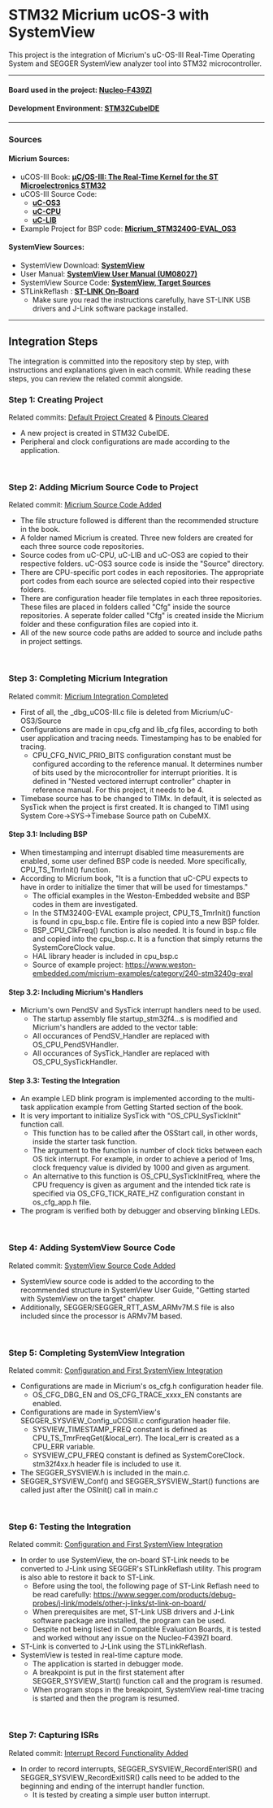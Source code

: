 # __STM32 Micrium ucOS-3 with SystemView__
 This project is the integration of Micrium's uC-OS-III Real-Time Operating System and SEGGER SystemView analyzer tool into STM32 microcontroller. 
  
---

#### Board used in the project: __[Nucleo-F439ZI](https://www.st.com/en/evaluation-tools/nucleo-f439zi.html)__
#### Development Environment: __[STM32CubeIDE](https://www.st.com/en/development-tools/stm32cubeide.html)__

---

### __Sources__
#### Micrium Sources:
+ uCOS-III Book: __[µC/OS-III: The Real-Time Kernel for the ST Microelectronics STM32](https://www.weston-embedded.com/micrium-books)__
+ uCOS-III Source Code:
  - __[uC-OS3](https://github.com/weston-embedded/uC-OS3)__
  - __[uC-CPU](https://github.com/weston-embedded/uC-CPU)__
  - __[uC-LIB](https://github.com/weston-embedded/uC-LIB)__
+ Example Project for BSP code: __[Micrium_STM3240G-EVAL_OS3](https://www.weston-embedded.com/micrium-examples/category/240-stm3240g-eval)__
#### SystemView Sources:
+ SystemView Download: __[SystemView](https://www.segger.com/downloads/systemview/)__
+ User Manual: __[SystemView User Manual (UM08027)](https://www.segger.com/downloads/systemview/)__
+ SystemView Source Code: __[SystemView, Target Sources
](https://www.segger.com/downloads/systemview/)__
+ STLinkReflash : __[ST-LINK On-Board](https://www.segger.com/products/debug-probes/j-link/models/other-j-links/st-link-on-board/)__
  - Make sure you read the instructions carefully, have ST-LINK USB drivers and J-Link software package installed.

---

## __Integration Steps__

The integration is committed into the repository step by step, with instructions and explanations given in each commit. While reading these steps, you can review the related commit alongside.


### Step 1: Creating Project
Related commits: [Default Project Created](https://github.com/hasanmutlu26/STM32-Micrium-ucOSIII-with-SystemView/commit/501837018e039962b92dfd8289465db123dc21f5) & [Pinouts Cleared](https://github.com/hasanmutlu26/STM32-Micrium-ucOSIII-with-SystemView/commit/09736fcb8ee578fb638b3847f166dc45fd49262f)
- A new project is created in STM32 CubeIDE.
- Peripheral and clock configurations are made according to the application.

<br/>

### Step 2: Adding Micrium Source Code to Project
Related commit: [Micrium Source Code Added](https://github.com/hasanmutlu26/STM32-Micrium-ucOSIII-with-SystemView/commit/18bc317e2e8c990fed6d6fabe1de50ccd88b40df)
- The file structure followed is different than the recommended structure in the book.
- A folder named Micrium is created. Three new folders are created for each three source code repositories.
- Source codes from uC-CPU, uC-LIB and uC-OS3 are copied to their respective folders. uC-OS3 source code is inside the "Source" directory.
- There are CPU-specific port codes in each repositories. The appropriate port codes from each source are selected copied into their respective folders. 
- There are configuration header file templates in each three repositories. These files are placed in folders called "Cfg" inside the source repositories. A seperate folder called "Cfg" is created inside the Micrium folder and these configuration files are copied into it. 
- All of the new source code paths are added to source and include paths in project settings.


<br/>

### Step 3: Completing Micrium Integration
Related commit: [Micrium Integration Completed](https://github.com/hasanmutlu26/STM32-Micrium-ucOSIII-with-SystemView/commit/1186483f9f7bd128652d3b368673ff97767703ea)

- First of all, the _dbg_uCOS-III.c file is deleted from Micrium/uC-OS3/Source
- Configurations are made in cpu_cfg and lib_cfg files, according to both user application and tracing needs. Timestamping has to be enabled for tracing.
    + CPU_CFG_NVIC_PRIO_BITS configuration constant must be configured according to the reference manual. It determines number of bits used by the microcontroller for interrupt priorities. It is defined in "Nested vectored interrupt controller" chapter in reference manual. For this project, it needs to be 4. 
- Timebase source has to be changed to TIMx. In default, it is selected as SysTick when the project is first created. It is changed to TIM1 using System Core->SYS->Timebase Source path on CubeMX.

#### Step 3.1: Including BSP
- When timestamping and interrupt disabled time measurements are enabled, some user defined BSP code is needed. More specifically, CPU_TS_TmrInit() function.
- According to Micrium book, "It is a function that uC-CPU expects to have in order to initialize the timer that will be used for timestamps."
    + The official examples in the Weston-Embedded website and BSP codes in them are investigated. 
    + In the STM3240G-EVAL example project, CPU_TS_TmrInit() function is found in cpu_bsp.c file. Entire file is copied into a new BSP folder.
    + BSP_CPU_ClkFreq() function is also needed. It is found in bsp.c file and copied into the cpu_bsp.c. It is a function that simply returns the SystemCoreClock value.
    + HAL library header is included in cpu_bsp.c
    + Source of example project: https://www.weston-embedded.com/micrium-examples/category/240-stm3240g-eval

#### Step 3.2: Including Micrium's Handlers
- Micrium's own PendSV and SysTick interrupt handlers need to be used.
    + The startup assembly file startup_stm32f4...s is modified and Micrium's handlers are added to the vector table: 
    + All occurances of PendSV_Handler are replaced with OS_CPU_PendSVHandler.
    + All occurances of SysTick_Handler are replaced with OS_CPU_SysTickHandler.

#### Step 3.3: Testing the Integration
- An example LED blink program is implemented according to the multi-task application example from Getting Started section of the book.
- It is very important to initialize SysTick with "OS_CPU_SysTickInit" function call. 
    + This function has to be called after the OSStart call, in other words, inside the starter task function.
    + The argument to the function is number of clock ticks between each OS tick interrupt. For example, in order to achieve a period of 1ms, clock frequency value is divided by 1000 and given as argument.
    + An alternative to this function is OS_CPU_SysTickInitFreq, where the CPU frequency is given as argument and the intended tick rate is specified via OS_CFG_TICK_RATE_HZ configuration constant in os_cfg_app.h file.
- The program is verified both by debugger and observing blinking LEDs.
<br/>


### Step 4: Adding SystemView Source Code
Related commit: [SystemView Source Code Added](https://github.com/hasanmutlu26/STM32-Micrium-ucOSIII-with-SystemView/commit/36f94846f33e453d8fdccb6f31afebaaba28a55a)

- SystemView source code is added to the according to the recommended structure in SystemView User Guide, "Getting started with SystemView on the target" chapter.
- Additionally, SEGGER/SEGGER_RTT_ASM_ARMv7M.S file is also included since the processor is ARMv7M based.

<br/>

### Step 5: Completing SystemView Integration
Related commit: [Configuration and First SystemView Integration](https://github.com/hasanmutlu26/STM32-Micrium-ucOSIII-with-SystemView/commit/18e9b4dbd0737d07ff4f9c1ca11002aa735c65e8)

- Configurations are made in Micrium's os_cfg.h configuration header file.
    + OS_CFG_DBG_EN and OS_CFG_TRACE_xxxx_EN constants are enabled. 
- Configurations are made in SystemView's SEGGER_SYSVIEW_Config_uCOSIII.c configuration header file.
    + SYSVIEW_TIMESTAMP_FREQ constant is defined as CPU_TS_TmrFreqGet(&local_err). The local_err is created as a CPU_ERR variable.
    + SYSVIEW_CPU_FREQ constant is defined as SystemCoreClock. stm32f4xx.h header file is included to use it. 
- The SEGGER_SYSVIEW.h is included in the main.c.
- SEGGER_SYSVIEW_Conf() and SEGGER_SYSVIEW_Start() functions are called just after the OSInit() call in main.c

<br/>

### Step 6: Testing the Integration
Related commit: [Configuration and First SystemView Integration](https://github.com/hasanmutlu26/STM32-Micrium-ucOSIII-with-SystemView/commit/18e9b4dbd0737d07ff4f9c1ca11002aa735c65e8)

- In order to use SystemView, the on-board ST-Link needs to be converted to J-Link using SEGGER's STLinkReflash utility. This program is also able to restore it back to ST-Link.
    + Before using the tool, the following page of ST-Link Reflash need to be read carefully: https://www.segger.com/products/debug-probes/j-link/models/other-j-links/st-link-on-board/
    + When prerequisites are met, ST-Link USB drivers and J-Link software package are installed, the program can be used.
    + Despite not being listed in Compatible Evaluation Boards, it is tested and worked without any issue on the Nucleo-F439ZI board.
- ST-Link is converted to J-Link using the STLinkReflash.
- SystemView is tested in real-time capture mode.
    + The application is started in debugger mode.
    + A breakpoint is put in the first statement after SEGGER_SYSVIEW_Start() function call and the program is resumed.
    + When program stops in the breakpoint, SystemView real-time tracing is started and then the program is resumed.

<br/>

### Step 7: Capturing ISRs
Related commit: [Interrupt Record Functionality Added](https://github.com/hasanmutlu26/STM32-Micrium-ucOSIII-with-SystemView/commit/d97a88736b18af54acb42aebe8de21e178a121a9#diff-5e5e5b336a54fbbccee93189b80630ace669bf72165dce8f6d6e3cd740faedd0)

+ In order to record interrupts, SEGGER_SYSVIEW_RecordEnterISR() and SEGGER_SYSVIEW_RecordExitISR() calls need to be added to the beginning and ending of the interrupt handler function.
    - It is tested by creating a simple user button interrupt. 